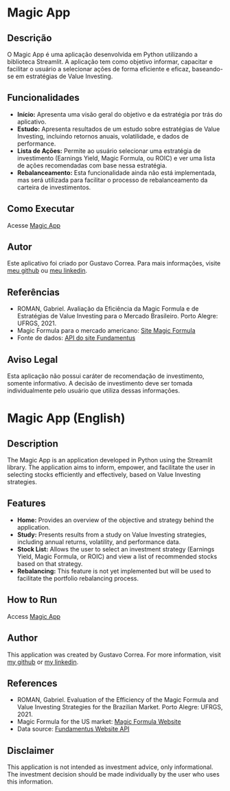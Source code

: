 # Magic App

## Descrição
O Magic App é uma aplicação desenvolvida em Python utilizando a biblioteca Streamlit. A aplicação tem como objetivo informar, capacitar e facilitar o usuário a selecionar ações de forma eficiente e eficaz, baseando-se em estratégias de Value Investing.

## Funcionalidades
- **Início:** Apresenta uma visão geral do objetivo e da estratégia por trás do aplicativo.
- **Estudo:** Apresenta resultados de um estudo sobre estratégias de Value Investing, incluindo retornos anuais, volatilidade, e dados de performance.
- **Lista de Ações:** Permite ao usuário selecionar uma estratégia de investimento (Earnings Yield, Magic Formula, ou ROIC) e ver uma lista de ações recomendadas com base nessa estratégia.
- **Rebalanceamento:** Esta funcionalidade ainda não está implementada, mas será utilizada para facilitar o processo de rebalanceamento da carteira de investimentos.

## Como Executar
Acesse [Magic App](https://magicapp-35helmd6kwtp7zkhpeqxg8.streamlit.app/)

## Autor
Este aplicativo foi criado por Gustavo Correa. Para mais informações, visite [meu github](https://github.com/gusascorrea) ou [meu linkedin](https://linkedin.com/in/gustavo-correa--).

## Referências
- ROMAN, Gabriel. Avaliação da Eficiência da Magic Formula e de Estratégias de Value Investing para o Mercado Brasileiro. Porto Alegre: UFRGS, 2021.
- Magic Formula para o mercado americano: [Site Magic Formula](https://www.magicformulainvesting.com/)
- Fonte de dados: [API do site Fundamentus](https://pypi.org/project/fundamentus/)

## Aviso Legal
Esta aplicação não possui caráter de recomendação de investimento, somente informativo. A decisão de investimento deve ser tomada individualmente pelo usuário que utiliza dessas informações.

# Magic App (English)

## Description
The Magic App is an application developed in Python using the Streamlit library. The application aims to inform, empower, and facilitate the user in selecting stocks efficiently and effectively, based on Value Investing strategies.

## Features
- **Home:** Provides an overview of the objective and strategy behind the application.
- **Study:** Presents results from a study on Value Investing strategies, including annual returns, volatility, and performance data.
- **Stock List:** Allows the user to select an investment strategy (Earnings Yield, Magic Formula, or ROIC) and view a list of recommended stocks based on that strategy.
- **Rebalancing:** This feature is not yet implemented but will be used to facilitate the portfolio rebalancing process.

## How to Run
Access [Magic App](https://magicapp-35helmd6kwtp7zkhpeqxg8.streamlit.app/)

## Author
This application was created by Gustavo Correa. For more information, visit [my github](https://github.com/gusascorrea) or [my linkedin](https://linkedin.com/in/gustavo-correa--).

## References
- ROMAN, Gabriel. Evaluation of the Efficiency of the Magic Formula and Value Investing Strategies for the Brazilian Market. Porto Alegre: UFRGS, 2021.
- Magic Formula for the US market: [Magic Formula Website](https://www.magicformulainvesting.com/)
- Data source: [Fundamentus Website API](https://pypi.org/project/fundamentus/)

## Disclaimer
This application is not intended as investment advice, only informational. The investment decision should be made individually by the user who uses this information.
